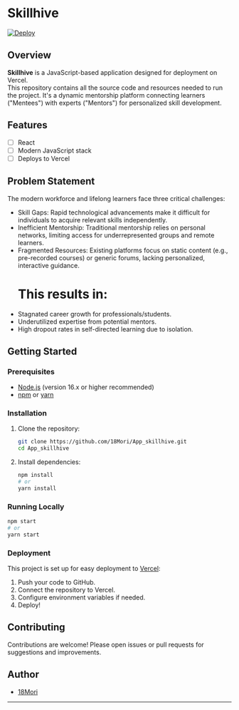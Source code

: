 # Skillhive

[![Deploy](https://vercel.com/button)](https://app-skillhive.vercel.app)

## Overview

**Skillhive** is a JavaScript-based application designed for deployment on Vercel.  
This repository contains all the source code and resources needed to run the project.
It's a dynamic mentorship platform connecting learners ("Mentees") with experts ("Mentors") for personalized skill development. 


## Features

- [ ] React
- [ ] Modern JavaScript stack
- [ ] Deploys to Vercel

## Problem Statement

The modern workforce and lifelong learners face three critical challenges:  
- Skill Gaps: Rapid technological advancements make it difficult for individuals to acquire relevant skills independently.  
- Inefficient Mentorship: Traditional mentorship relies on personal networks, limiting access for underrepresented groups and remote learners.  
- Fragmented Resources: Existing platforms focus on static content (e.g., pre-recorded courses) or generic forums, lacking personalized, interactive guidance.
  # This results in: 
- Stagnated career growth for professionals/students.  
- Underutilized expertise from potential mentors.  
- High dropout rates in self-directed learning due to isolation. 
## Getting Started

### Prerequisites

- [Node.js](https://nodejs.org/) (version 16.x or higher recommended)
- [npm](https://www.npmjs.com/) or [yarn](https://yarnpkg.com/)

### Installation

1. Clone the repository:
    ```bash
    git clone https://github.com/18Mori/App_skillhive.git
    cd App_skillhive
    ```
2. Install dependencies:
    ```bash
    npm install
    # or
    yarn install
    ```

### Running Locally

```bash
npm start
# or
yarn start
```

### Deployment

This project is set up for easy deployment to [Vercel](https://vercel.com/):

1. Push your code to GitHub.
2. Connect the repository to Vercel.
3. Configure environment variables if needed.
4. Deploy!

## Contributing

Contributions are welcome! Please open issues or pull requests for suggestions and improvements.

## Author

- [18Mori](https://github.com/18Mori)

---
